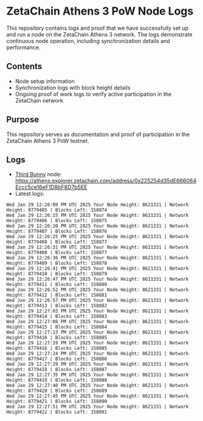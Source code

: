 # ZetaChain Athens 3 PoW Node Logs
This repository contains logs and proof that we have successfully set up and run a node on the ZetaChain Athens 3 network. The logs demonstrate continuous node operation, including synchronization details and performance.

## Contents
- Node setup information
- Synchronization logs with block height details
- Ongoing proof of work logs to verify active participation in the ZetaChain network

## Purpose
This repository serves as documentation and proof of participation in the ZetaChain Athens 3 PoW testnet.

## Logs

- [Third Bunny](https://thirdbunny.xyz/) node: https://athens.explorer.zetachain.com/address/0x225254d35dE666064Eccc5ce16eF1D8bF8D7b5EE
- Latest logs:
```
Wed Jan 29 12:26:09 PM UTC 2025 Your Node Height: 8621331 | Network Height: 8779405 | Blocks Left: 158074
Wed Jan 29 12:26:15 PM UTC 2025 Your Node Height: 8621331 | Network Height: 8779406 | Blocks Left: 158075
Wed Jan 29 12:26:20 PM UTC 2025 Your Node Height: 8621331 | Network Height: 8779407 | Blocks Left: 158076
Wed Jan 29 12:26:25 PM UTC 2025 Your Node Height: 8621331 | Network Height: 8779408 | Blocks Left: 158077
Wed Jan 29 12:26:31 PM UTC 2025 Your Node Height: 8621331 | Network Height: 8779408 | Blocks Left: 158077
Wed Jan 29 12:26:36 PM UTC 2025 Your Node Height: 8621331 | Network Height: 8779409 | Blocks Left: 158078
Wed Jan 29 12:26:41 PM UTC 2025 Your Node Height: 8621331 | Network Height: 8779410 | Blocks Left: 158079
Wed Jan 29 12:26:47 PM UTC 2025 Your Node Height: 8621331 | Network Height: 8779411 | Blocks Left: 158080
Wed Jan 29 12:26:52 PM UTC 2025 Your Node Height: 8621331 | Network Height: 8779412 | Blocks Left: 158081
Wed Jan 29 12:26:57 PM UTC 2025 Your Node Height: 8621331 | Network Height: 8779413 | Blocks Left: 158082
Wed Jan 29 12:27:03 PM UTC 2025 Your Node Height: 8621331 | Network Height: 8779414 | Blocks Left: 158083
Wed Jan 29 12:27:08 PM UTC 2025 Your Node Height: 8621331 | Network Height: 8779415 | Blocks Left: 158084
Wed Jan 29 12:27:13 PM UTC 2025 Your Node Height: 8621331 | Network Height: 8779416 | Blocks Left: 158085
Wed Jan 29 12:27:19 PM UTC 2025 Your Node Height: 8621331 | Network Height: 8779416 | Blocks Left: 158085
Wed Jan 29 12:27:24 PM UTC 2025 Your Node Height: 8621331 | Network Height: 8779417 | Blocks Left: 158086
Wed Jan 29 12:27:29 PM UTC 2025 Your Node Height: 8621331 | Network Height: 8779418 | Blocks Left: 158087
Wed Jan 29 12:27:35 PM UTC 2025 Your Node Height: 8621331 | Network Height: 8779419 | Blocks Left: 158088
Wed Jan 29 12:27:40 PM UTC 2025 Your Node Height: 8621331 | Network Height: 8779420 | Blocks Left: 158089
Wed Jan 29 12:27:45 PM UTC 2025 Your Node Height: 8621331 | Network Height: 8779421 | Blocks Left: 158090
Wed Jan 29 12:27:51 PM UTC 2025 Your Node Height: 8621331 | Network Height: 8779422 | Blocks Left: 158091
```
